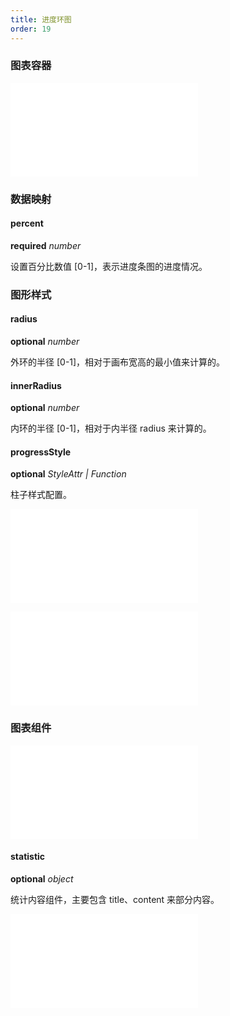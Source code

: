 ```yaml
---
title: 进度环图
order: 19
---
```


### 图表容器

<embed src="@/docs/common/chart-options.zh.md"></embed>

### 数据映射

#### percent 

<description>**required** _number_</description>

设置百分比数值 [0-1]，表示进度条图的进度情况。

### 图形样式

#### radius

<description>**optional** _number_</description>

外环的半径 [0-1]，相对于画布宽高的最小值来计算的。

#### innerRadius

<description>**optional** _number_</description>

内环的半径 [0-1]，相对于内半径 radius 来计算的。

#### progressStyle

<description>**optional** _StyleAttr | Function_</description>

柱子样式配置。

<embed src="@/docs/common/shape-style.zh.md"></embed>

<embed src="@/docs/common/color.zh.md"></embed>

### 图表组件

<embed src="@/docs/common/component-progress.zh.md"></embed>

#### statistic

<description>**optional** _object_</description>

统计内容组件，主要包含 title、content 来部分内容。

<embed src="@/docs/common/statistic.zh.md"></embed>
